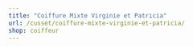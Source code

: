 ```yaml
---
title: "Coiffure Mixte Virginie et Patricia"
url: /cusset/coiffure-mixte-virginie-et-patricia/
shop: coiffeur
---
```

